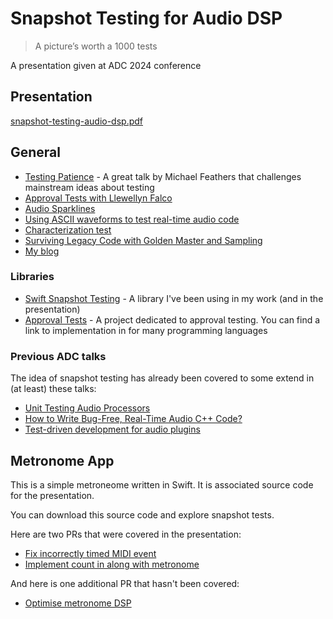 # Snapshot Testing for Audio DSP

> A picture’s worth a 1000 tests

A presentation given at ADC 2024 conference

## Presentation

[snapshot-testing-audio-dsp.pdf](https://github.com/user-attachments/files/17688832/snapshot-testing-audio-dsp.pdf)

## General

- [Testing Patience](https://www.youtube.com/watch?v=vH7vVAbSE1M) - A great talk by Michael Feathers that challenges mainstream ideas about testing
- [Approval Tests with Llewellyn Falco](http://www.hanselminutes.com/360/approval-tests-with-llewellyn-falco)
- [Audio Sparklines](https://melatonin.dev/blog/audio-sparklines/)
- [Using ASCII waveforms to test real-time audio code](https://goq2q.net/blog/tech/using-ascii-waveforms-to-test-real-time-audio-code)
- [Characterization test](https://en.wikipedia.org/wiki/Characterization_test)
- [Surviving Legacy Code with Golden Master and Sampling](https://blog.thecodewhisperer.com/permalink/surviving-legacy-code-with-golden-master-and-sampling)
- [My blog](https://infinum.com/blog/author/josipcavar/)

### Libraries

- [Swift Snapshot Testing](https://github.com/pointfreeco/swift-snapshot-testing) - A library I've been using in my work (and in the presentation)
- [Approval Tests](https://approvaltests.com) - A project dedicated to approval testing. You can find a link to implementation in for many programming languages

### Previous ADC talks

The idea of snapshot testing has already been covered to some extend in (at least) these talks:

-  [Unit Testing Audio Processors](https://www.youtube.com/watch?v=DIcqoDQxoPI&list=WL)
-  [How to Write Bug-Free, Real-Time Audio C++ Code?](https://www.youtube.com/watch?v=Tvf7VVH53-4)
-  [Test-driven development for audio plugins](https://www.youtube.com/watch?v=aLOlRSu6p00)

## Metronome App

This is a simple metroneome written in Swift. It is associated source code for the presentation.

You can download this source code and explore snapshot tests.

Here are two PRs that were covered in the presentation:

- [Fix incorrectly timed MIDI event](https://github.com/jcavar/Metronome/pull/1)
- [Implement count in along with metronome](https://github.com/jcavar/Metronome/pull/3)

And here is one additional PR that hasn't been covered:

- [Optimise metronome DSP](https://github.com/jcavar/Metronome/pull/2)

